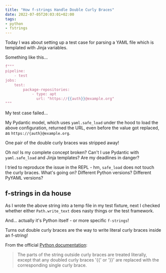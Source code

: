 ```yaml
---
title: "How f-strings Handle Double Curly Braces"
date: 2022-07-05T20:03:01+02:00
tags:
- python
- fstrings
---
```


Today I was about setting up a test case for parsing a YAML file which is
templated with Jinja variables.

Something like this...

```python
f"""
pipeline:
    - test
jobs:
    test:
        package-repositories:
            - type: apt
              url: "https://{{auth}}@example.org"
"""
```

My test case failed... 

My Pydantic model, which uses `yaml.safe_load` under the hood to load the above
configuration,
returned the URL, even before the value got replaced,
as `https://{auth}@example.org`.

One pair of the double curly braces was stripped away!

Oh no! Is my complete concept broken?
Can't I use Pydantic with `yaml.safe_load` and Jinja templates?
Are my deadlines in danger?

I tried to reproduce the issue in the REPL - hm, `safe_load` does not touch the
curly braces.
What's going on? Different Python versions? Different PyYAML versions?

## f-strings in da house

As I wrote the above string into a temp file in my test fixture,
next I checked whether either `Path.write_text` does nasty things or the test
framework.

And... actually it's Python itself - or more specific `f-strings`!

Turns out double curly braces are the way to write literal curly braces inside
an f-string!

From the official [Python documentation](https://docs.python.org/3/reference/lexical_analysis.html#formatted-string-literals):

> The parts of the string outside curly braces are treated literally,
except that any doubled curly braces '{{' or '}}' are replaced with the
corresponding single curly brace. 
